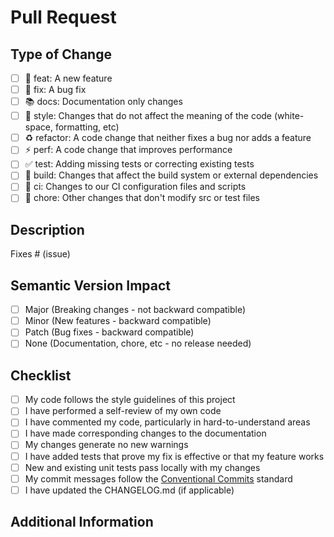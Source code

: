 # Pull Request

## Type of Change
<!-- Please check the one that applies to this PR using "x". -->

- [ ] 🚀 feat: A new feature
- [ ] 🐛 fix: A bug fix
- [ ] 📚 docs: Documentation only changes
- [ ] 💎 style: Changes that do not affect the meaning of the code (white-space, formatting, etc)
- [ ] ♻️ refactor: A code change that neither fixes a bug nor adds a feature
- [ ] ⚡ perf: A code change that improves performance
- [ ] ✅ test: Adding missing tests or correcting existing tests
- [ ] 🔧 build: Changes that affect the build system or external dependencies
- [ ] 👷 ci: Changes to our CI configuration files and scripts
- [ ] 🔄 chore: Other changes that don't modify src or test files

## Description
<!-- Please include a summary of the change and which issue is fixed. -->
<!-- Please also include relevant motivation and context. -->

Fixes # (issue)

## Semantic Version Impact
<!-- Which semantic version component would this PR increment? -->
<!-- See https://semver.org/ for more information -->

- [ ] Major (Breaking changes - not backward compatible)
- [ ] Minor (New features - backward compatible)
- [ ] Patch (Bug fixes - backward compatible)
- [ ] None (Documentation, chore, etc - no release needed)

## Checklist

- [ ] My code follows the style guidelines of this project
- [ ] I have performed a self-review of my own code
- [ ] I have commented my code, particularly in hard-to-understand areas
- [ ] I have made corresponding changes to the documentation
- [ ] My changes generate no new warnings
- [ ] I have added tests that prove my fix is effective or that my feature works
- [ ] New and existing unit tests pass locally with my changes
- [ ] My commit messages follow the [Conventional Commits](https://www.conventionalcommits.org/) standard
- [ ] I have updated the CHANGELOG.md (if applicable)

## Additional Information
<!-- Any additional information or context that would be helpful for reviewers -->